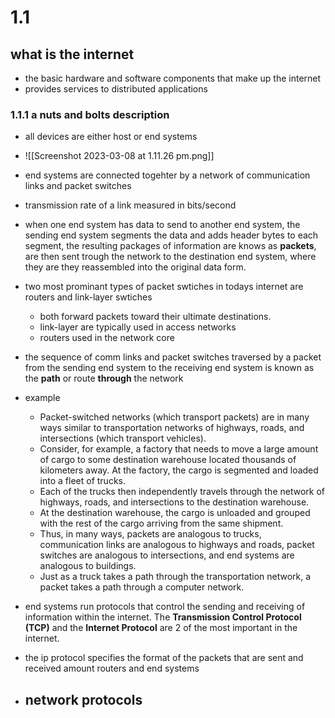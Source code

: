 # 1.1
## what is the internet 
- the basic hardware and software components that make up the internet
- provides services to distributed applications

### 1.1.1 a nuts and bolts description 
- all devices are either host or end systems 
- ![[Screenshot 2023-03-08 at 1.11.26 pm.png]]
- end systems are connected togehter by a network of communication links and packet switches 
- transmission rate of a link measured in bits/second
- when one end system has data to send to another end system, the sending end system segments the data and adds header bytes to each segment, the resulting packages of information are knows as **packets**, are then sent trough the network to the destination end system, where they are they reassembled into the original data form. 
- two most prominant types of packet swtiches in todays internet are routers and link-layer swtiches 
	- both forward packets toward their ultimate destinations.
	- link-layer are typically used in access networks
	- routers used in the network core 
- the sequence of comm links and packet switches traversed by a packet from the sending end system to the receiving end system is known as the **path** or route **through** the network 
- example
	- Packet-switched networks (which transport packets) are in many ways similar to transportation networks of highways, roads, and intersections (which transport vehicles). 
	- Consider, for example, a factory that needs to move a large amount of cargo to some destination warehouse located thousands of kilometers away. At the factory, the cargo is segmented and loaded into a fleet of trucks. 
	- Each of the trucks then independently travels through the network of highways, roads, and intersections to the destination warehouse. 
	- At the destination warehouse, the cargo is unloaded and grouped with the rest of the cargo arriving from the same shipment. 
	- Thus, in many ways, packets are analogous to trucks, communication links are analogous to highways and roads, packet switches are analogous to intersections, and end systems are analogous to buildings. 
	- Just as a truck takes a path through the transportation network, a packet takes a path through a computer network.
- end systems run protocols that control the sending and receiving of information within the internet. The **Transmission Control Protocol (TCP)** and the **Internet Protocol** are 2 of the most important in the internet. 
- the ip protocol specifies the format of the packets that are sent and received amount routers and end systems 

- network protocols
	- 
